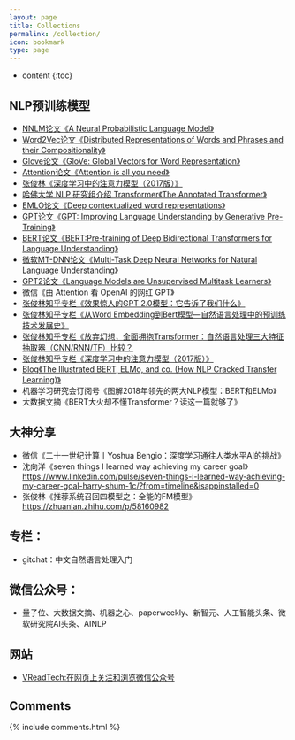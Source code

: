```yaml
---
layout: page
title: Collections
permalink: /collection/
icon: bookmark
type: page
---
```


* content
{:toc}
## NLP预训练模型

- [NNLM论文《A Neural Probabilistic Language Model》](http://www.jmlr.org/papers/volume3/bengio03a/bengio03a.pdf)
- [Word2Vec论文《Distributed Representations of Words and Phrases and their Compositionality》](https://papers.nips.cc/paper/5021-distributed-representations-of-words-and-phrases-and-their-compositionality.pdf)
- [Glove论文《GloVe: Global Vectors for Word Representation》](https://nlp.stanford.edu/pubs/glove.pdf)
- [Attention论文《Attention is all you need》](https://arxiv.org/pdf/1706.03762.pdf)
- [张俊林《深度学习中的注意力模型（2017版）》](https://zhuanlan.zhihu.com/p/37601161)
- [哈佛大学 NLP 研究组介绍 Transformer《The Annotated Transformer》](http://nlp.seas.harvard.edu/2018/04/03/attention.html)
- [EMLO论文《Deep contextualized word representations》](https://arxiv.org/pdf/1802.05365.pdf)
- [GPT论文《GPT: Improving Language Understanding by Generative Pre-Training》](https://www.cs.ubc.ca/~amuham01/LING530/papers/radford2018improving.pdf)
- [BERT论文《BERT:Pre-training of Deep Bidirectional Transformers for Language Understanding》](https://arxiv.org/pdf/1810.04805.pdf)
- [微软MT-DNN论文《Multi-Task Deep Neural Networks for Natural Language Understanding》](https://arxiv.org/pdf/1901.11504.pdf)
- [GPT2论文《Language Models are Unsupervised Multitask Learners》](https://d4mucfpksywv.cloudfront.net/better-language-models/language_models_are_unsupervised_multitask_learners.pdf)
- 微信《由 Attention 看 OpenAI 的网红 GPT》
- [张俊林知乎专栏《效果惊人的GPT 2.0模型：它告诉了我们什么》](https://zhuanlan.zhihu.com/p/56865533)
- [张俊林知乎专栏《从Word Embedding到Bert模型—自然语言处理中的预训练技术发展史》](https://zhuanlan.zhihu.com/p/49271699)
- [张俊林知乎专栏《放弃幻想，全面拥抱Transformer：自然语言处理三大特征抽取器（CNN/RNN/TF）比较？](https://zhuanlan.zhihu.com/p/54743941)
- [张俊林知乎专栏《深度学习中的注意力模型（2017版）》](https://zhuanlan.zhihu.com/p/37601161)
- [Blog《The Illustrated BERT, ELMo, and co. (How NLP Cracked Transfer Learning)》](https://jalammar.github.io/illustrated-bert/)
- 机器学习研究会订阅号《图解2018年领先的两大NLP模型：BERT和ELMo》
- 大数据文摘《BERT大火却不懂Transformer？读这一篇就够了》





## 大神分享

- 微信《二十一世纪计算丨Yoshua Bengio：深度学习通往人类水平AI的挑战》
- 沈向洋《seven things I learned way achieving my career goal》https://www.linkedin.com/pulse/seven-things-i-learned-way-achieving-my-career-goal-harry-shum-1c/?from=timeline&isappinstalled=0
- 张俊林《推荐系统召回四模型之：全能的FM模型》https://zhuanlan.zhihu.com/p/58160982



## 专栏：

- gitchat：中文自然语言处理入门



## 微信公众号：

- 量子位、大数据文摘、机器之心、paperweekly、新智元、人工智能头条、微软研究院AI头条、AINLP

## 网站
+ [VReadTech:在网页上关注和浏览微信公众号](http://www.vreadtech.com)

## Comments

{% include comments.html %}
